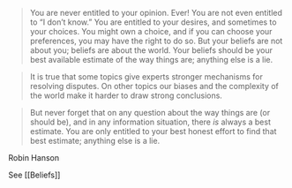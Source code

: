 > You are never entitled to your opinion. Ever! You are not even entitled to “I don’t know.” You are entitled to your desires, and sometimes to your choices. You might own a choice, and if you can choose your preferences, you may have the right to do so. But your beliefs are not about you; beliefs are about the world. Your beliefs should be your best available estimate of the way things are; anything else is a lie. 



> It is true that some topics give experts stronger mechanisms for resolving disputes. On other topics our biases and the complexity of the world make it harder to draw strong conclusions. 




> But never forget that on any question about the way things are (or should be), and in any information situation, there *is* always a best estimate. You are only entitled to your best honest effort to find that best estimate; anything else is a lie. 

Robin Hanson


See [[Beliefs]]